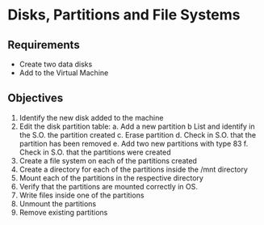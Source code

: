 # Disks, Partitions and File Systems

## Requirements

* Create two data disks
* Add to the Virtual Machine

## Objectives

1. Identify the new disk added to the machine
2. Edit the disk partition table:
  a. Add a new partition
  b  List and identify in the S.O. the partition created
  c.  Erase partition
  d. Check in S.O. that the partition has been removed
  e. Add two new partitions with type 83
  f. Check in S.O. that the partitions were created
3. Create a file system on each of the partitions created
4. Create a directory for each of the partitions inside the /mnt directory
5. Mount each of the partitions in the respective directory
6. Verify that the partitions are mounted correctly in OS.
7. Write files inside one of the partitions
8. Unmount the partitions
9. Remove existing partitions
